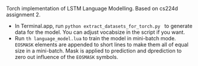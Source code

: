 Torch implementation of LSTM Language Modelling. Based on cs224d assignment 2.

- In Terminal.app, run ```python extract_datasets_for_torch.py ``` to generate data for the model. You can adjust vocabsize in the script if you want.
- Run ```th language_model.lua``` to train the model in mini-batch mode. ``` EOSMASK ``` elements are appended to short lines to make them all of equal size in a mini-batch. Mask is applied to prediction and dprediction to zero out influence of the ```EOSMASK``` symbols.